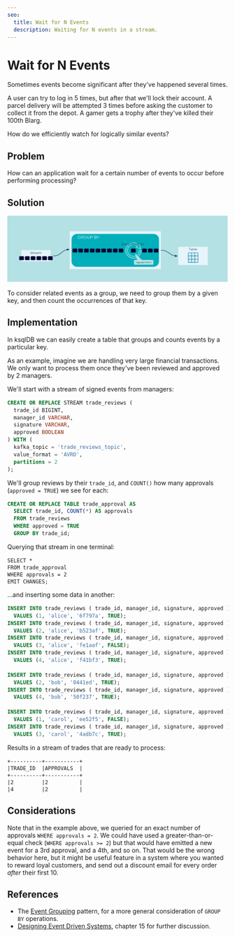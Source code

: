 ```yaml
---
seo:
  title: Wait for N Events
  description: Waiting for N events in a stream.
---
```


# Wait for N Events

Sometimes events become significant after they've happened several
times.

A user can try to log in 5 times, but after that we'll lock their
account.  A parcel delivery will be attempted 3 times before asking
the customer to collect it from the depot. A gamer gets a trophy after
they've killed their 100th Blarg.

How do we efficiently watch for logically similar events?

## Problem

How can an application wait for a certain number of events to occur
before performing processing?

## Solution
![wait for N events](../img/wait-for-n-events.svg)

To consider related events as a group, we need to group them by a given key,
and then count the occurrences of that key.

## Implementation

In ksqlDB we can easily create a table that groups and counts events by
a particular key.

As an example, imagine we are handling very large financial
transactions. We only want to process them once they've been reviewed
and approved by 2 managers.

We'll start with a stream of signed events from managers:

```sql
CREATE OR REPLACE STREAM trade_reviews (
  trade_id BIGINT,
  manager_id VARCHAR,
  signature VARCHAR,
  approved BOOLEAN
) WITH (
  kafka_topic = 'trade_reviews_topic',
  value_format = 'AVRO',
  partitions = 2
);
```

We'll group reviews by their `trade_id`, and `COUNT()` how many
 approvals (`approved = TRUE`) we see for each:

```sql
CREATE OR REPLACE TABLE trade_approval AS
  SELECT trade_id, COUNT(*) AS approvals
  FROM trade_reviews
  WHERE approved = TRUE
  GROUP BY trade_id;
```

Querying that stream in one terminal:
```
SELECT *
FROM trade_approval
WHERE approvals = 2
EMIT CHANGES;
```

...and inserting some data in another:

```sql
INSERT INTO trade_reviews ( trade_id, manager_id, signature, approved )
  VALUES (1, 'alice', '6f797a', TRUE);
INSERT INTO trade_reviews ( trade_id, manager_id, signature, approved )
  VALUES (2, 'alice', 'b523af', TRUE);
INSERT INTO trade_reviews ( trade_id, manager_id, signature, approved )
  VALUES (3, 'alice', 'fe1aaf', FALSE);
INSERT INTO trade_reviews ( trade_id, manager_id, signature, approved )
  VALUES (4, 'alice', 'f41bf3', TRUE);

INSERT INTO trade_reviews ( trade_id, manager_id, signature, approved )
  VALUES (2, 'bob', '0441ed', TRUE);
INSERT INTO trade_reviews ( trade_id, manager_id, signature, approved )
  VALUES (4, 'bob', '50f237', TRUE);

INSERT INTO trade_reviews ( trade_id, manager_id, signature, approved )
  VALUES (1, 'carol', 'ee52f5', FALSE);
INSERT INTO trade_reviews ( trade_id, manager_id, signature, approved )
  VALUES (3, 'carol', '4adb7c', TRUE);
```

Results in a stream of trades that are ready to process:

```
+----------+-----------+
|TRADE_ID  |APPROVALS  |
+----------+-----------+
|2         |2          |
|4         |2          |
```

## Considerations

Note that in the example above, we queried for an exact number of
approvals `WHERE approvals = 2`. We could have used a
greater-than-or-equal check (`WHERE approvals >= 2`) but that would
have emitted a new event for a 3rd approval, and a 4th, and so on.
That would be the wrong behavior here, but it might be useful feature
in a system where you wanted to reward loyal customers, and send out a
discount email for every order _after_ their first 10.

## References

* The [Event Grouping](../stream-processing/event-grouping.md) pattern, for a more general consideration of `GROUP BY` operations.
* [Designing Event Driven Systems](https://www.confluent.io/designing-event-driven-systems/), chapter 15 for further discussion.
